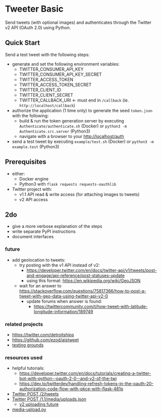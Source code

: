 # Tweeter Basic

Send tweets (with optional images) and authenticates through the Twitter v2 API (OAuth 2.0) using Python.

## Quick Start

Send a test tweet with the following steps:

- generate and set the following environment variables:
  - TWITTER_CONSUMER_API_KEY
  - TWITTER_CONSUMER_API_KEY_SECRET
  - TWITTER_ACCESS_TOKEN
  - TWITTER_ACCESS_TOKEN_SECRET
  - TWITTER_CLIENT_ID
  - TWITTER_CLIENT_SECRET
  - TWITTER_CALLBACK_URI <- must end in `/callback` (ie. `http://localhost/callback`)
- authorize the application (1 time only) to generate the seed `token.json` with the following:
  - build & run the token generation server by executing `Authenticate/authenticate.sh` (Docker) or `python3 -m Authenticate.src.server` (Python3)
  - navigate with a browser to your [http://localhost/auth](http://localhost/auth)
- send a test tweet by executing `example/test.sh` (Docker) or `python3 -m example.test` (Python3)

## Prerequisites

- either:
  - Docker engine
  - Python3 with `flask requests requests-oauthlib`
- Twitter project with: 
  - v1.1 API read & write access (for attaching images to tweets)
  - v2 API access

## 2do

- give a more verbose explanation of the steps
- write separate PyPI instructions
- document interfaces

### future

- add geolocation to tweets:
  - try posting with the v1 API instead of v2:
    - https://developer.twitter.com/en/docs/twitter-api/v1/tweets/post-and-engage/api-reference/post-statuses-update
    - using this format: https://en.wikipedia.org/wiki/GeoJSON
  - wait for an answer to https://stackoverflow.com/questions/75817366/how-to-post-a-tweet-with-geo-data-using-twitter-api-v2-0
    - update forums when answer is found:
      - https://twittercommunity.com/t/how-tweet-with-latitude-longitude-information/189749

### related projects

- https://twitter.com/detroitships
- https://github.com/ezod/aistweet
- [testing grounds](https://twitter.com/HyperB0t)

### resources used

- helpful tutorials:
  - https://developer.twitter.com/en/docs/tutorials/creating-a-twitter-bot-with-python--oauth-2-0--and-v2-of-the-twi
  - https://dev.to/twitterdev/handling-refresh-tokens-in-the-oauth-20-authorization-code-flow-with-pkce-with-flask-481p
- [Twitter POST /2/tweets](https://developer.twitter.com/en/docs/twitter-api/tweets/manage-tweets/api-reference/post-tweets)
- [Twitter POST /1.1/media/uploads.json](https://developer.twitter.com/en/docs/twitter-api/v1/media/upload-media/api-reference/post-media-upload)
  - [v2 uploading future](https://trello.com/c/Zr9zDrJx/109-replacement-of-media-uploads-functionality)
- [media-upload.py](https://gist.github.com/jcipriano/133e44156837360197ba17e7113ddfbc)
